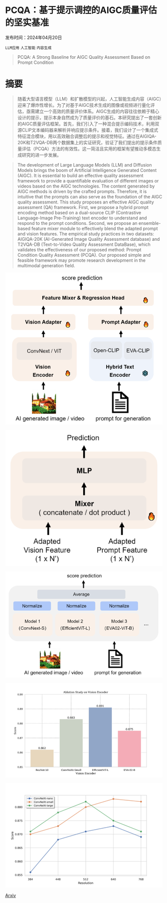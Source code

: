 # PCQA：基于提示调控的AIGC质量评估的坚实基准

发布时间：2024年04月20日

`LLM应用` `人工智能` `内容生成`

> PCQA: A Strong Baseline for AIGC Quality Assessment Based on Prompt Condition

# 摘要

> 随着大型语言模型（LLM）和扩散模型的兴起，人工智能生成内容（AIGC）迎来了爆炸性增长。为了对基于AIGC技术生成的图像或视频进行量化评估，亟需建立一个高效的质量评价体系。AIGC生成的内容往往依赖于精心设计的提示，提示本身自然成为了质量评价的基石。本研究提出了一套创新的AIGC质量评估框架。首先，我们引入了一种混合提示编码技术，利用双源CLIP文本编码器来解析并响应提示条件。接着，我们设计了一个集成式特征混合模块，用以高效融合调整后的提示和视觉特征。通过在AIGIQA-20K和T2VQA-DB两个数据集上的实证研究，验证了我们提出的提示条件质量评估（PCQA）方法的有效性。这一简洁且实用的框架有望推动多模态生成研究的进一步发展。

> The development of Large Language Models (LLM) and Diffusion Models brings the boom of Artificial Intelligence Generated Content (AIGC). It is essential to build an effective quality assessment framework to provide a quantifiable evaluation of different images or videos based on the AIGC technologies. The content generated by AIGC methods is driven by the crafted prompts. Therefore, it is intuitive that the prompts can also serve as the foundation of the AIGC quality assessment. This study proposes an effective AIGC quality assessment (QA) framework. First, we propose a hybrid prompt encoding method based on a dual-source CLIP (Contrastive Language-Image Pre-Training) text encoder to understand and respond to the prompt conditions. Second, we propose an ensemble-based feature mixer module to effectively blend the adapted prompt and vision features. The empirical study practices in two datasets: AIGIQA-20K (AI-Generated Image Quality Assessment database) and T2VQA-DB (Text-to-Video Quality Assessment DataBase), which validates the effectiveness of our proposed method: Prompt Condition Quality Assessment (PCQA). Our proposed simple and feasible framework may promote research development in the multimodal generation field.

![PCQA：基于提示调控的AIGC质量评估的坚实基准](../../../paper_images/2404.13299/x1.png)

![PCQA：基于提示调控的AIGC质量评估的坚实基准](../../../paper_images/2404.13299/x2.png)

![PCQA：基于提示调控的AIGC质量评估的坚实基准](../../../paper_images/2404.13299/x3.png)

![PCQA：基于提示调控的AIGC质量评估的坚实基准](../../../paper_images/2404.13299/x4.png)

![PCQA：基于提示调控的AIGC质量评估的坚实基准](../../../paper_images/2404.13299/x5.png)

[Arxiv](https://arxiv.org/abs/2404.13299)